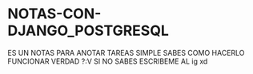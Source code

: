 # NOTAS-CON-DJANGO_POSTGRESQL
ES UN NOTAS PARA ANOTAR TAREAS SIMPLE
SABES COMO HACERLO FUNCIONAR VERDAD ?:V SI NO SABES ESCRIBEME AL ig xd
